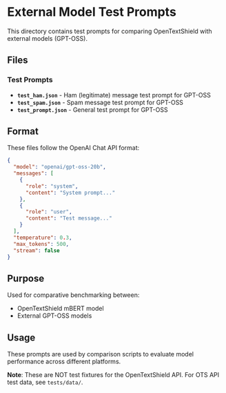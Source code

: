 # External Model Test Prompts

This directory contains test prompts for comparing OpenTextShield with external models (GPT-OSS).

## Files

### Test Prompts
- **`test_ham.json`** - Ham (legitimate) message test prompt for GPT-OSS
- **`test_spam.json`** - Spam message test prompt for GPT-OSS
- **`test_prompt.json`** - General test prompt for GPT-OSS

## Format

These files follow the OpenAI Chat API format:
```json
{
  "model": "openai/gpt-oss-20b",
  "messages": [
    {
      "role": "system",
      "content": "System prompt..."
    },
    {
      "role": "user",
      "content": "Test message..."
    }
  ],
  "temperature": 0.3,
  "max_tokens": 500,
  "stream": false
}
```

## Purpose

Used for comparative benchmarking between:
- OpenTextShield mBERT model
- External GPT-OSS models

## Usage

These prompts are used by comparison scripts to evaluate model performance across different platforms.

**Note**: These are NOT test fixtures for the OpenTextShield API. For OTS API test data, see `tests/data/`.
